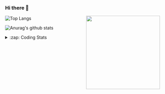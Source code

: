 ### Hi there 👋

<!--
**tao8687/tao8687** is a ✨ _special_ ✨ repository because its `README.md` (this file) appears on your GitHub profile.

Here are some ideas to get you started:

- 🔭 I’m currently working on ...
- 🌱 I’m currently learning ...
- 👯 I’m looking to collaborate on ...
- 🤔 I’m looking for help with ...
- 💬 Ask me about ...
- 📫 How to reach me: ...
- 😄 Pronouns: ...
- ⚡ Fun fact: ...
-->

<img align='right' src="https://media.giphy.com/media/M9gbBd9nbDrOTu1Mqx/giphy.gif" width="240">

  
![Top Langs](https://github-readme-stats.vercel.app/api/top-langs/?username=tao8687&layout=compact&title_color=23238E&text_color=A67D3D)

![Anurag's github stats](https://github-readme-stats.vercel.app/api?username=tao8687&show_icons=true&&text_color=A67D3D&title_color=23238E&show_icons=false&count_private=true&hide=stars)

<details>
  <summary>:zap: Coding Stats</summary>
  <br>
    
<!--START_SECTION:waka-->

```txt
From: 29 March 2025 - To: 05 April 2025

CMake      49 mins         ███████▒░░░░░░░░░░░░░░░░░   29.49 %
C++        40 mins         ██████░░░░░░░░░░░░░░░░░░░   24.26 %
YAML       35 mins         █████▒░░░░░░░░░░░░░░░░░░░   21.41 %
Python     22 mins         ███▒░░░░░░░░░░░░░░░░░░░░░   13.62 %
Markdown   11 mins         █▓░░░░░░░░░░░░░░░░░░░░░░░   06.84 %
```

<!--END_SECTION:waka-->
</details>
